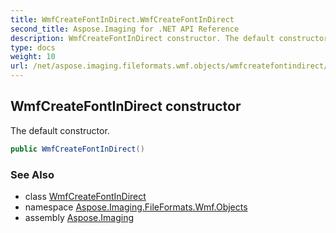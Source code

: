 ```yaml
---
title: WmfCreateFontInDirect.WmfCreateFontInDirect
second_title: Aspose.Imaging for .NET API Reference
description: WmfCreateFontInDirect constructor. The default constructor
type: docs
weight: 10
url: /net/aspose.imaging.fileformats.wmf.objects/wmfcreatefontindirect/wmfcreatefontindirect/
---
```

## WmfCreateFontInDirect constructor

The default constructor.

```csharp
public WmfCreateFontInDirect()
```

### See Also

* class [WmfCreateFontInDirect](../)
* namespace [Aspose.Imaging.FileFormats.Wmf.Objects](../../wmfcreatefontindirect/)
* assembly [Aspose.Imaging](../../../)


